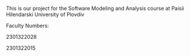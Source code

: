 This is our project for the Software Modeling and Analysis course at Paisii Hilendarski University of Plovdiv

Faculty Numbers:

2301322028

2301322015
